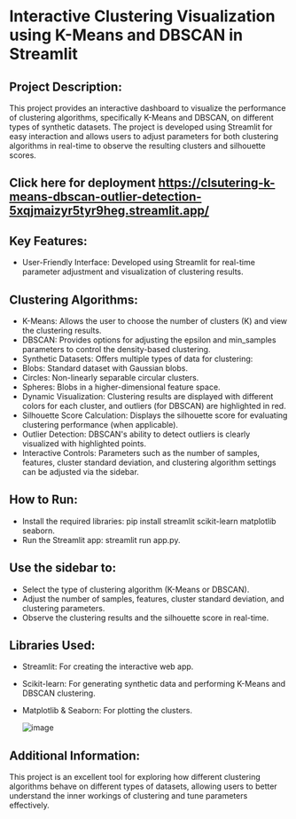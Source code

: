 # Interactive Clustering Visualization using K-Means and DBSCAN in Streamlit
## Project Description:
This project provides an interactive dashboard to visualize the performance of clustering algorithms, specifically K-Means and DBSCAN, on different types of synthetic datasets. The project is developed using Streamlit for easy interaction and allows users to adjust parameters for both clustering algorithms in real-time to observe the resulting clusters and silhouette scores.

## Click here for deployment https://clsutering-k-means-dbscan-outlier-detection-5xqjmaizyr5tyr9heg.streamlit.app/

## Key Features:
- User-Friendly Interface: Developed using Streamlit for real-time parameter adjustment and visualization of clustering results.
  
## Clustering Algorithms:
- K-Means: Allows the user to choose the number of clusters (K) and view the clustering results.
- DBSCAN: Provides options for adjusting the epsilon and min_samples parameters to control the density-based clustering.
- Synthetic Datasets: Offers multiple types of data for clustering:
- Blobs: Standard dataset with Gaussian blobs.
- Circles: Non-linearly separable circular clusters.
- Spheres: Blobs in a higher-dimensional feature space.
- Dynamic Visualization: Clustering results are displayed with different colors for each cluster, and outliers (for DBSCAN) are highlighted in red.
- Silhouette Score Calculation: Displays the silhouette score for evaluating clustering performance (when applicable).
- Outlier Detection: DBSCAN's ability to detect outliers is clearly visualized with highlighted points.
- Interactive Controls: Parameters such as the number of samples, features, cluster standard deviation, and clustering algorithm settings can be adjusted via the sidebar.

## How to Run:
- Install the required libraries: pip install streamlit scikit-learn matplotlib seaborn.
- Run the Streamlit app: streamlit run app.py.
  
## Use the sidebar to:
- Select the type of clustering algorithm (K-Means or DBSCAN).
- Adjust the number of samples, features, cluster standard deviation, and clustering parameters.
- Observe the clustering results and the silhouette score in real-time.
  
## Libraries Used:
- Streamlit: For creating the interactive web app.
- Scikit-learn: For generating synthetic data and performing K-Means and DBSCAN clustering.
- Matplotlib & Seaborn: For plotting the clusters.

  ![image](https://github.com/user-attachments/assets/4fef90f9-c972-42fa-9cb3-f15f6e3955ba)

## Additional Information:
This project is an excellent tool for exploring how different clustering algorithms behave on different types of datasets, allowing users to better understand the inner workings of clustering and tune parameters effectively.
